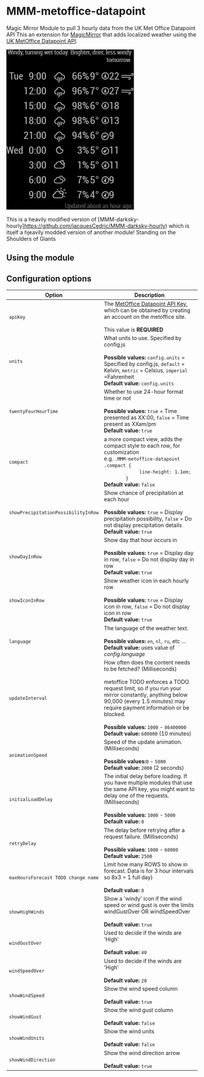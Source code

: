 # MMM-metoffice-datapoint
Magic Mirror Module to pull 3 hourly data from the UK Met Office Datapoint API
This an extension for [MagicMirror](https://github.com/MichMich/MagicMirror) that adds localized weather using the [UK MetOffice Datapoint API](https://www.metoffice.gov.uk/datapoint).

![screenshot](metoffice-defaults.png)

This is a heavily modified version of [MMM-darksky-hourly]https://github.com/jacquesCedric/MMM-darksky-hourly) which is itself a hjeavily modded version of another module!
Standing on the Shoulders of Giants

## Using the module

## Configuration options
<table width="100%">
  <!-- table suffering... -->
  <thead>
    <tr>
      <th>Option</th>
      <th width="100%">Description</th>
    </tr>
  <thead>
  <tbody>
    <tr>
      <td><code>apiKey</code></td>
      <td>The <a href="https://www.metoffice.gov.uk/datapoint/api" target="_blank">MetOffice Datapoint API Key</a>, which can be obtained by creating an account on the metoffice site.<br>
        <br> This value is <b>REQUIRED</b>
      </td>
    </tr>
    <tr>
      <td><code>units</code></td>
      <td>What units to use. Specified by config.js<br>
        <br><b>Possible values:</b> <code>config.units</code> = Specified by config.js, <code>default</code> = Kelvin, <code>metric</code> = Celsius, <code>imperial</code> =Fahrenheit
        <br><b>Default value:</b> <code>config.units</code>
      </td>
    </tr>
    <tr>
      <td><code>twentyFourHourTime</code></td>
      <td>Whether to use 24-hour format time or not<br>
        <br><b>Possible values:</b> <code>true</code> = Time presented as XX:00, <code>false</code> = Time present as XXam/pm
        <br><b>Default value:</b> <code>true</code>
      </td>
    </tr> 
     <tr>
      <td><code>compact</code></td>
      <td>a more compact view, adds the compact style to each row, for customization<br>
        e.g. <code>.MMM-metoffice-datapoint .compact {
             line-height: 1.1em;
        }</code>
        <br><b>Default value:</b> <code>false</code>
      </td>
    </tr> 
    <tr>
      <td><code>showPrecipitationPossibilityInRow</code></td>
      <td>Show chance of precipitation at each hour<br>
        <br><b>Possible values:</b> <code>true</code> = Display precipitation possibility, <code>false</code> = Do not display precipitation details
        <br><b>Default value:</b> <code>true</code>
      </td>
    </tr>    
    <tr>
      <td><code>showDayInRow</code></td>
      <td>Show day that hour occurs in<br>
        <br><b>Possible values:</b> <code>true</code> = Display day in row, <code>false</code> = Do not display day in row
        <br><b>Default value:</b> <code>true</code>
      </td>
    </tr>
    <tr>
      <td><code>showIconInRow</code></td>
      <td>Show weather icon in each hourly row<br>
        <br><b>Possible values:</b> <code>true</code> = Display icon in row, <code>false</code> = Do not display icon in row
        <br><b>Default value:</b> <code>true</code>
      </td>
    </tr>
    <tr>
      <td><code>language</code></td>
      <td>The language of the weather text.<br>
        <br><b>Possible values:</b> <code>en</code>, <code>nl</code>, <code>ru</code>, etc ...
        <br><b>Default value:</b> uses value of <i>config.language</i>
      </td>
    </tr>
    <tr>
      <td><code>updateInterval</code></td>
      <td>How often does the content needs to be fetched? (Milliseconds)<br>
        <br>metoffice TODO enforces a TODO request limit, so if you run your mirror constantly, anything below 90,000 (every 1.5 minutes) may require payment information or be blocked.<br>
        <br><b>Possible values:</b> <code>1000</code> - <code>86400000</code>
        <br><b>Default value:</b> <code>600000</code> (10 minutes)
      </td>
    </tr>    
    <tr>
      <td><code>animationSpeed</code></td>
      <td>Speed of the update animation. (Milliseconds)<br>
        <br><b>Possible values:</b><code>0</code> - <code>5000</code>
        <br><b>Default value:</b> <code>2000</code> (2 seconds)
      </td>
    </tr>
    <tr>
      <td><code>initialLoadDelay</code></td>
      <td>The initial delay before loading. If you have multiple modules that use the same API key, you might want to delay one of the requests. (Milliseconds)<br>
        <br><b>Possible values:</b> <code>1000</code> - <code>5000</code>
        <br><b>Default value:</b>  <code>0</code>
      </td>
    </tr>    
    <tr>
      <td><code>retryDelay</code></td>
      <td>The delay before retrying after a request failure. (Milliseconds)<br>
        <br><b>Possible values:</b> <code>1000</code> - <code>60000</code>
        <br><b>Default value:</b>  <code>2500</code>
      </td>
    </tr>    
    <tr>
      <td><code>maxHoursForecast TODO change name</code></td>
      <td>Limit how many ROWS to show in forecast. Data is for 3 hour intervals so 8x3 = 1 full day)<br>
        <br><b>Default value:</b>  <code>8</code>
      </td>
    </tr>    
    <tr>
      <td><code>showHighWinds</code></td>
      <td>Show a 'windy' icon if the wind speed or wind gust is over the limits windGustOver OR windSpeedOver<br>
        <br><b>Default value:</b>  <code>true</code>
      </td>
    </tr>    
    <tr>
      <td><code>windGustOver</code></td>
      <td>Used to decide if the winds are 'High'<br>
        <br><b>Default value:</b>  <code>40</code>
      </td>
    </tr>    
    <tr>
      <td><code>windSpeedOver</code></td>
      <td>Used to decide if the winds are 'High'<br>
        <br><b>Default value:</b>  <code>20</code>
      </td>
    </tr>    
    <tr>
      <td><code>showWindSpeed</code></td>
      <td>Show the wind speed column<br>
        <br><b>Default value:</b>  <code>true</code>
      </td>
    </tr>    
    <tr>
      <td><code>showWindGust</code></td>
      <td>Show the wind gust column<br>
        <br><b>Default value:</b>  <code>false</code>
      </td>
    </tr>    
    <tr>
      <td><code>showWindUnits</code></td>
      <td>Show the wind units<br>
        <br><b>Default value:</b>  <code>false</code>
      </td>
    </tr>    
    <tr>
      <td><code>showWindDirection</code></td>
      <td>Show the wind direction arrow<br>
        <br><b>Default value:</b>  <code>true</code>
      </td>
    </tr>    
 </tbody>
</table>
